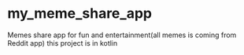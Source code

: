 # my_meme_share_app
Memes share app for fun and entertainment(all memes is coming from Reddit app) 
this project  is in kotlin
